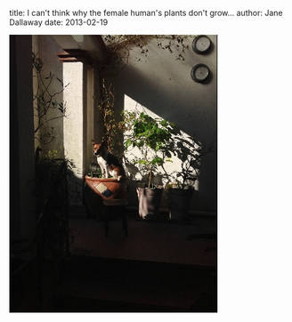
title: I can't think why the female human's plants don't grow...
author: Jane Dallaway
date: 2013-02-19

<div><a href="/media/XTphoto.JPG"><img width="374" src="/media/XTphoto.JPG.500.JPG" height="500"></img></a></div>


 
    